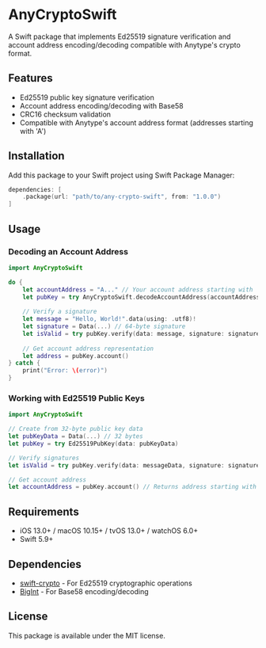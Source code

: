 # AnyCryptoSwift

A Swift package that implements Ed25519 signature verification and account address encoding/decoding compatible with Anytype's crypto format.

## Features

- Ed25519 public key signature verification
- Account address encoding/decoding with Base58
- CRC16 checksum validation
- Compatible with Anytype's account address format (addresses starting with 'A')

## Installation

Add this package to your Swift project using Swift Package Manager:

```swift
dependencies: [
    .package(url: "path/to/any-crypto-swift", from: "1.0.0")
]
```

## Usage

### Decoding an Account Address

```swift
import AnyCryptoSwift

do {
    let accountAddress = "A..." // Your account address starting with 'A'
    let pubKey = try AnyCryptoSwift.decodeAccountAddress(accountAddress)
    
    // Verify a signature
    let message = "Hello, World!".data(using: .utf8)!
    let signature = Data(...) // 64-byte signature
    let isValid = try pubKey.verify(data: message, signature: signature)
    
    // Get account address representation
    let address = pubKey.account()
} catch {
    print("Error: \(error)")
}
```

### Working with Ed25519 Public Keys

```swift
import AnyCryptoSwift

// Create from 32-byte public key data
let pubKeyData = Data(...) // 32 bytes
let pubKey = try Ed25519PubKey(data: pubKeyData)

// Verify signatures
let isValid = try pubKey.verify(data: messageData, signature: signatureData)

// Get account address
let accountAddress = pubKey.account() // Returns address starting with 'A'
```

## Requirements

- iOS 13.0+ / macOS 10.15+ / tvOS 13.0+ / watchOS 6.0+
- Swift 5.9+

## Dependencies

- [swift-crypto](https://github.com/apple/swift-crypto) - For Ed25519 cryptographic operations
- [BigInt](https://github.com/attaswift/BigInt) - For Base58 encoding/decoding

## License

This package is available under the MIT license.